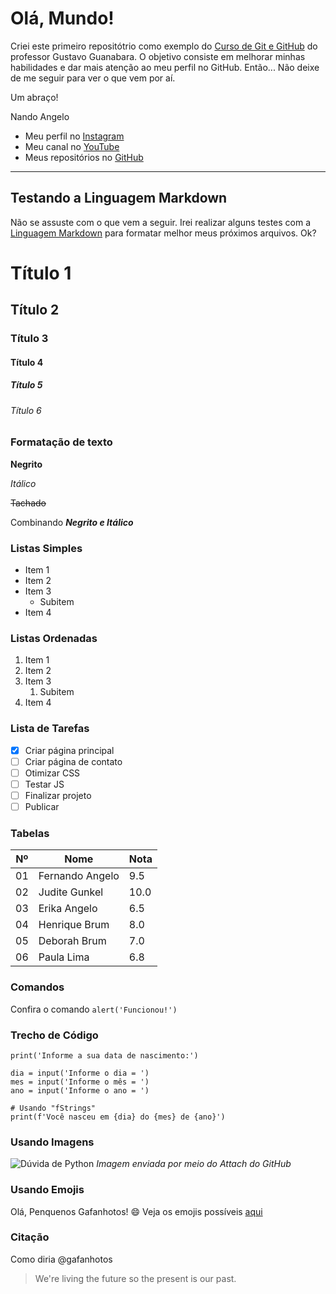 # Olá, Mundo!
 Criei este primeiro repositótrio como exemplo do [Curso de Git e GitHub](https://www.youtube.com/playlist?list=PLHz_AreHm4dm7ZULPAmadvNhH6vk9oNZA) do professor Gustavo Guanabara.
 O objetivo consiste em melhorar minhas habilidades e dar mais atenção ao meu perfil no GitHub. Então...
 Não deixe de me seguir para ver o que vem por aí.

 Um abraço!
 
 Nando Angelo

* Meu perfil no [Instagram](https://instagram.com/nandoangelo)
* Meu canal no [YouTube](https://youtube.com/nandoangelo)
* Meus repositórios no [GitHub](https://github.com/nandoangelo?tab=repositories)
---
## Testando a Linguagem Markdown
Não se assuste com o que vem a seguir. Irei realizar alguns testes com a [Linguagem Markdown](https://guides.github.com/features/mastering-markdown) para formatar melhor meus próximos arquivos. Ok?

# Título 1
## Título 2
### Título 3
#### Título 4
##### Título 5
###### Título 6

### Formatação de texto
**Negrito**

*Itálico*

~~Tachado~~

Combinando **_Negrito e Itálico_**

### Listas Simples
* Item 1
* Item 2
* Item 3
   * Subitem
* Item 4

### Listas Ordenadas
1. Item 1
1. Item 2
1. Item 3
   1. Subitem
1. Item 4

### Lista de Tarefas
- [x] Criar página principal
- [ ] Criar página de contato
- [ ] Otimizar CSS
- [ ] Testar JS
- [ ] Finalizar projeto
- [ ] Publicar

### Tabelas
Nº | Nome | Nota
---|---|---
01 | Fernando Angelo | 9.5
02 | Judite Gunkel | 10.0
03 | Erika Angelo | 6.5
04 | Henrique Brum | 8.0
05 | Deborah Brum | 7.0
06 | Paula Lima | 6.8

### Comandos
Confira o comando `alert('Funcionou!')`

### Trecho de Código
```
print('Informe a sua data de nascimento:')

dia = input('Informe o dia = ')
mes = input('Informe o mês = ')
ano = input('Informe o ano = ')

# Usando "fStrings"
print(f'Você nasceu em {dia} do {mes} de {ano}')
```

### Usando Imagens
![Dúvida de Python](https://user-images.githubusercontent.com/4001408/90031808-0d062b00-dc94-11ea-9720-01421a28c87c.png)
_Imagem enviada por meio do Attach do GitHub_

### Usando Emojis
Olá, Penquenos Gafanhotos! :smile: 
Veja os emojis possíveis [aqui](https://github.com/ikatyang/emoji-cheat-sheet)

### Citação
Como diria @gafanhotos
> We're living the future so
> the present is our past.